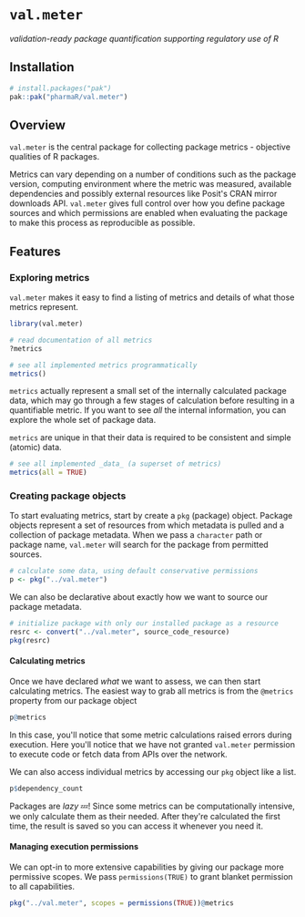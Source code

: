 # `val.meter`

_validation-ready package quantification supporting regulatory use of R_

## Installation

```r
# install.packages("pak")
pak::pak("pharmaR/val.meter")
```

## Overview

`val.meter` is the central package for collecting package metrics - objective
qualities of R packages. 

Metrics can vary depending on a number of conditions such as the package
version, computing environment where the metric was measured, available
dependencies and possibly external resources like Posit's CRAN mirror downloads
API. `val.meter` gives full control over how you define package sources and
which permissions are enabled when evaluating the package to make this process
as reproducible as possible.

## Features

### Exploring metrics

`val.meter` makes it easy to find a listing of metrics and details of what those
metrics represent.

```r
library(val.meter)

# read documentation of all metrics
?metrics

# see all implemented metrics programmatically
metrics()
```

`metrics` actually represent a small set of the internally calculated package
data, which may go through a few stages of calculation before resulting in a
quantifiable metric. If you want to see _all_ the internal information, you can
explore the whole set of package data.

`metrics` are unique in that their data is required to be consistent and simple
(atomic) data.

```r
# see all implemented _data_ (a superset of metrics)
metrics(all = TRUE)
```

### Creating package objects

To start evaluating metrics, start by create a `pkg` (package) object. Package
objects represent a set of resources from which metadata is pulled and a
collection of package metadata. When we pass a `character` path or package name,
`val.meter` will search for the package from permitted sources.

```r
# calculate some data, using default conservative permissions
p <- pkg("../val.meter")
```

We can also be declarative about exactly how we want to source our package
metadata.

```r
# initialize package with only our installed package as a resource
resrc <- convert("../val.meter", source_code_resource)
pkg(resrc)
```

#### Calculating metrics

Once we have declared _what_ we want to assess, we can then start calculating
metrics. The easiest way to grab all metrics is from the `@metrics` property
from our package object

```r
p@metrics
```

In this case, you'll notice that some metric calculations raised errors during
execution. Here you'll notice that we have not granted `val.meter` permission
to execute code or fetch data from APIs over the network. 

We can also access individual metrics by accessing our `pkg` object like a list.

```r
p$dependency_count
```

Packages are _lazy_ :zzz:! Since some metrics can be computationally intensive,
we only calculate them as their needed. After they're calculated the first
time, the result is saved so you can access it whenever you need it.

#### Managing execution permissions

We can opt-in to more extensive capabilities by giving our package more
permissive scopes. We pass `permissions(TRUE)` to grant blanket permission
to all capabilities.

```r
pkg("../val.meter", scopes = permissions(TRUE))@metrics
```
